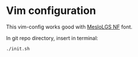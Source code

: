 # Vim configuration

This vim-config works good with [MesloLGS NF](https://github.com/romkatv/dotfiles-public/blob/master/.local/share/fonts/NerdFonts/MesloLGS%20NF%20Regular.ttf) font.

In git repo directory, insert in terminal:
```
./init.sh
```
